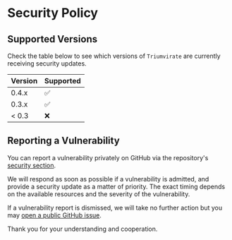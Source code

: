 # Security Policy

## Supported Versions

Check the table below to see which versions of `Triumvirate` are currently
receiving security updates.

| Version | Supported          |
| ------- | ------------------ |
| 0.4.x   | :white_check_mark: |
| 0.3.x   | :white_check_mark: |
| < 0.3   | :x:                |

## Reporting a Vulnerability

You can report a vulnerability privately on GitHub via the repository's
[security section](https://github.com/MikeSWang/Triumvirate/security).

We will respond as soon as possible if a vulnerability is admitted, and
provide a security update as a matter of priority. The exact timing depends
on the available resources and the severity of the vulnerability.

If a vulnerability report is dismissed, we will take no further action
but you may [open a public GitHub issue](https://github.com/MikeSWang/Triumvirate/issues/new/choose).

Thank you for your understanding and cooperation.
